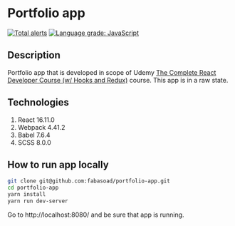# Portfolio app
[![Total alerts](https://img.shields.io/lgtm/alerts/g/fabasoad/portfolio-app.svg?logo=lgtm&logoWidth=18)](https://lgtm.com/projects/g/fabasoad/portfolio-app/alerts/) [![Language grade: JavaScript](https://img.shields.io/lgtm/grade/javascript/g/fabasoad/portfolio-app.svg?logo=lgtm&logoWidth=18)](https://lgtm.com/projects/g/fabasoad/portfolio-app/context:javascript)
## Description
Portfolio app that is developed in scope of Udemy [The Complete React Developer Course (w/ Hooks and Redux)](https://www.udemy.com/course/react-2nd-edition/) course. This app is in a raw state.
## Technologies
1. React 16.11.0
2. Webpack 4.41.2
3. Babel 7.6.4
4. SCSS 8.0.0
## How to run app locally
```bash
git clone git@github.com:fabasoad/portfolio-app.git
cd portfolio-app
yarn install
yarn run dev-server
```
Go to http://localhost:8080/ and be sure that app is running.
